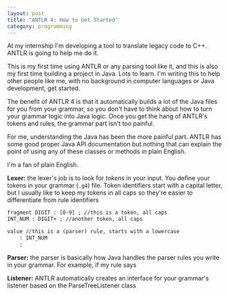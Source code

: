 ```yaml
---
layout: post
title: "ANTLR 4: How to Get Started"
category: programming
---
```


At my internship I'm developing a tool to translate legacy code to C++. ANTLR is going to help me do it.

This is my first time using ANTLR or any parsing tool like it, and this is also my first time building a project in Java. Lots to learn. I'm writing this to help other people like me, with no background in computer languages or Java development, get started.

The benefit of ANTLR 4 is that it automatically builds a lot of the Java files for you from your grammar, so you don't have to think about how to turn your grammar logic into Java logic. Once you get the hang of ANTLR's tokens and rules, the grammar part isn't too painful.

For me, understanding the Java has been the more painful part. ANTLR has some good proper Java API documentation but nothing that can explain the point of using any of these classes or methods in plain English.

I'm a fan of plain English.

**Lexer:** the lexer's job is to look for *tokens* in your input. You define your tokens in your grammar (`.g4`) file. Token identifiers start with a capital letter, but I usually like to keep my tokens in all caps so they're easier to differentiate from rule identifiers

```txt
fragment DIGIT : [0-9] ; //this is a token, all caps
INT_NUM : DIGIT+ ; //another token, all caps

value //this is a (parser) rule, starts with a lowercase
    : INT_NUM
    ;

```

**Parser:** the parser is basically how Java handles the parser rules you write in your grammar. For example, if my rule says 

**Listener:** ANTLR automatically creates an interface for your grammar's listener based on the ParseTreeListener class

